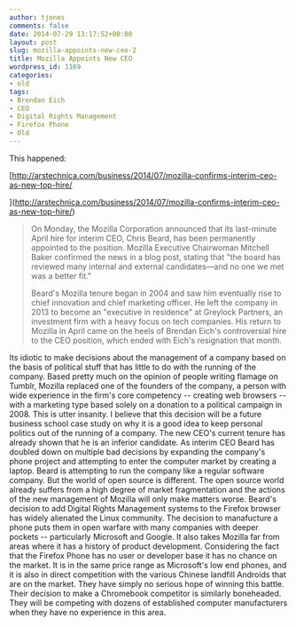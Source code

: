 ```yaml
---
author: tjones
comments: false
date: 2014-07-29 13:17:52+00:00
layout: post
slug: mozilla-appoints-new-ceo-2
title: Mozilla Appoints New CEO
wordpress_id: 1169
categories:
- old
tags:
- Brendan Eich
- CEO
- Digital Rights Management
- Firefox Phone
- Old
---
```


This happened:   

[http://arstechnica.com/business/2014/07/mozilla-confirms-interim-ceo-as-new-top-hire/   

](http://arstechnica.com/business/2014/07/mozilla-confirms-interim-ceo-as-new-top-hire/)





<blockquote> 
On Monday, the Mozilla Corporation announced that its last-minute April hire for interim CEO, Chris Beard, has been permanently appointed to the position. Mozilla Executive Chairwoman Mitchell Baker confirmed the news in a blog post, stating that "the board has reviewed many internal and external candidates—and no one we met was a better fit."

Beard's Mozilla tenure began in 2004 and saw him eventually rise to chief innovation and chief marketing officer. He left the company in 2013 to become an "executive in residence" at Greylock Partners, an investment firm with a heavy focus on tech companies. His return to Mozilla in April came on the heels of Brendan Eich's controversial hire to the CEO position, which ended with Eich's resignation that month.  
</blockquote>





Its idiotic to make decisions about the management of a company based on the basis of political stuff that has little to do with the running of the company. Based pretty much on the opinion of people writing flamage on Tumblr, Mozilla replaced one of the founders of the company, a person with wide experience in the firm's core competency -- creating web browsers -- with a marketing type based solely on a donation to a political campaign in 2008. This is utter insanity. I believe that this decision will be a future business school case  study on why it is a good idea to keep personal politics out of the running of a company. The new CEO's current tenure has already shown that he is an inferior candidate. As interim CEO Beard has doubled down on multiple bad decisions by expanding the company's phone project and attempting to enter the computer market by creating a laptop. Beard is attempting to run the company like a regular software company. But the world of open source is different. The open source world already suffers from a high degree of market fragmentation and the actions of the new management of Mozilla will only make matters worse. Beard's decision to add Digital Rights Management systems to the Firefox browser has widely alienated the Linux community. The decision to manafucture a phone puts them in open warfare with many companies with deeper pockets -- particularly Microsoft and Google. It also takes Mozilla far from areas where it has a history of product development. Considering the fact that the Firefox Phone has no user or developer base it has no chance on the market. It is in the same price range as Microsoft's low end phones, and it is also in direct competition with the various Chinese landfill Androids that are on the market. They have simply no serious hope of winning this battle. Their decision to make a Chromebook competitor is similarly boneheaded.  They will be competing with dozens of established computer manufacturers when they have no experience in this area. 
